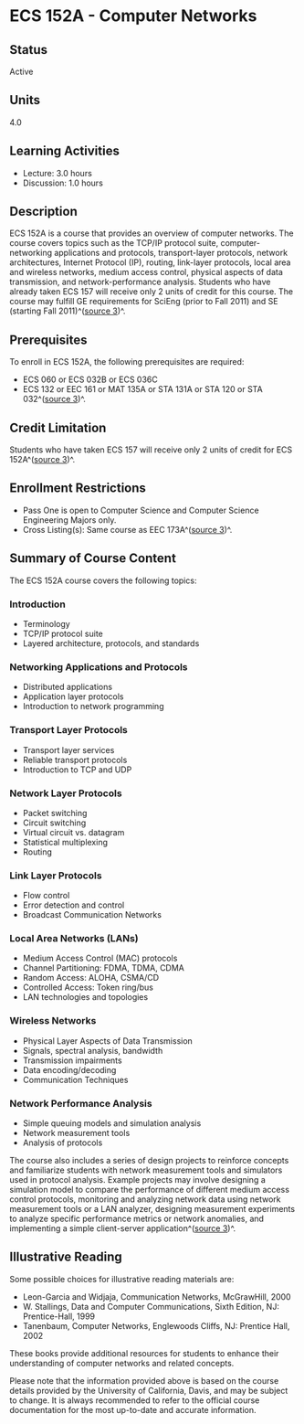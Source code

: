 # ECS 152A - Computer Networks

## Status
Active

## Units
4.0

## Learning Activities
- Lecture: 3.0 hours
- Discussion: 1.0 hours

## Description
ECS 152A is a course that provides an overview of computer networks. The course covers topics such as the TCP/IP protocol suite, computer-networking applications and protocols, transport-layer protocols, network architectures, Internet Protocol (IP), routing, link-layer protocols, local area and wireless networks, medium access control, physical aspects of data transmission, and network-performance analysis. Students who have already taken ECS 157 will receive only 2 units of credit for this course. The course may fulfill GE requirements for SciEng (prior to Fall 2011) and SE (starting Fall 2011)^([source 3](https://catalog.ucdavis.edu/courses-subject-code/ecs/))^.

## Prerequisites
To enroll in ECS 152A, the following prerequisites are required:
- ECS 060 or ECS 032B or ECS 036C
- ECS 132 or EEC 161 or MAT 135A or STA 131A or STA 120 or STA 032^([source 3](https://catalog.ucdavis.edu/courses-subject-code/ecs/))^.

## Credit Limitation
Students who have taken ECS 157 will receive only 2 units of credit for ECS 152A^([source 3](https://catalog.ucdavis.edu/courses-subject-code/ecs/))^.

## Enrollment Restrictions
- Pass One is open to Computer Science and Computer Science Engineering Majors only.
- Cross Listing(s): Same course as EEC 173A^([source 3](https://catalog.ucdavis.edu/courses-subject-code/ecs/))^.

## Summary of Course Content
The ECS 152A course covers the following topics:

### Introduction
- Terminology
- TCP/IP protocol suite
- Layered architecture, protocols, and standards

### Networking Applications and Protocols
- Distributed applications
- Application layer protocols
- Introduction to network programming

### Transport Layer Protocols
- Transport layer services
- Reliable transport protocols
- Introduction to TCP and UDP

### Network Layer Protocols
- Packet switching
- Circuit switching
- Virtual circuit vs. datagram
- Statistical multiplexing
- Routing

### Link Layer Protocols
- Flow control
- Error detection and control
- Broadcast Communication Networks

### Local Area Networks (LANs)
- Medium Access Control (MAC) protocols
- Channel Partitioning: FDMA, TDMA, CDMA
- Random Access: ALOHA, CSMA/CD
- Controlled Access: Token ring/bus
- LAN technologies and topologies

### Wireless Networks
- Physical Layer Aspects of Data Transmission
- Signals, spectral analysis, bandwidth
- Transmission impairments
- Data encoding/decoding
- Communication Techniques

### Network Performance Analysis
- Simple queuing models and simulation analysis
- Network measurement tools
- Analysis of protocols

The course also includes a series of design projects to reinforce concepts and familiarize students with network measurement tools and simulators used in protocol analysis. Example projects may involve designing a simulation model to compare the performance of different medium access control protocols, monitoring and analyzing network data using network measurement tools or a LAN analyzer, designing measurement experiments to analyze specific performance metrics or network anomalies, and implementing a simple client-server application^([source 3](https://catalog.ucdavis.edu/courses-subject-code/ecs/))^.

## Illustrative Reading
Some possible choices for illustrative reading materials are:
- Leon-Garcia and Widjaja, Communication Networks, McGrawHill, 2000
- W. Stallings, Data and Computer Communications, Sixth Edition, NJ: Prentice-Hall, 1999
- Tanenbaum, Computer Networks, Englewoods Cliffs, NJ: Prentice Hall, 2002

These books provide additional resources for students to enhance their understanding of computer networks and related concepts.

Please note that the information provided above is based on the course details provided by the University of California, Davis, and may be subject to change. It is always recommended to refer to the official course documentation for the most up-to-date and accurate information.